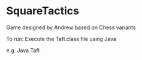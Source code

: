 SquareTactics
====

Game designed by Andrew based on Chess variants

To run:
Execute the Tafl.class file using Java

e.g.
Java Tafl

